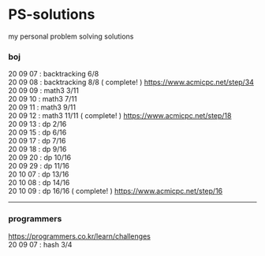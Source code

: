 # PS-solutions
my personal problem solving solutions

### boj
20 09 07 : backtracking 6/8  
20 09 08 : backtracking 8/8 ( complete! ) https://www.acmicpc.net/step/34  
20 09 09 : math3 3/11  
20 09 10 : math3 7/11  
20 09 11 : math3 9/11  
20 09 12 : math3 11/11 ( complete! ) https://www.acmicpc.net/step/18  
20 09 13 : dp 2/16  
20 09 15 : dp 6/16  
20 09 17 : dp 7/16  
20 09 18 : dp 9/16  
20 09 20 : dp 10/16   
20 09 29 : dp 11/16   
20 10 07 : dp 13/16   
20 10 08 : dp 14/16    
20 10 09 : dp 16/16 ( complete! ) https://www.acmicpc.net/step/16   

- - -
### programmers
https://programmers.co.kr/learn/challenges  
20 09 07 : hash 3/4
